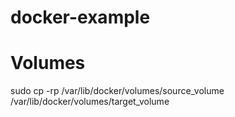 # docker-example
# Volumes
sudo cp -rp /var/lib/docker/volumes/source_volume /var/lib/docker/volumes/target_volume
